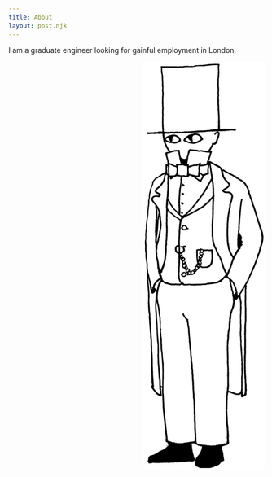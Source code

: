 ```yaml
---
title: About
layout: post.njk
---
```



I am a graduate engineer looking for gainful employment in London.



<div style="width: 240px; justify-self: end">
<img src="mascot.png">
</div>
